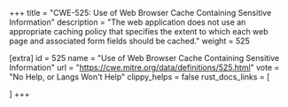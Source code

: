 +++
title = "CWE-525: Use of Web Browser Cache Containing Sensitive Information"
description	= "The web application does not use an appropriate caching policy that specifies the extent to which each web page and associated form fields should be cached."
weight = 525

[extra]
id = 525
name = "Use of Web Browser Cache Containing Sensitive Information"
url = "https://cwe.mitre.org/data/definitions/525.html"
vote = "No Help, or Langs Won't Help"
clippy_helps = false
rust_docs_links = [
	
]
+++

